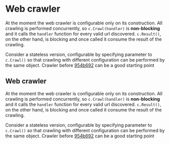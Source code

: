 # Web crawler

At the moment the web crawler is configurable only on its construction. All crawling is performed concurrently, so `c.Crawl(handler)` is **non-blocking** and it calls the `handler` function for every valid url discovered. `c.Result()`, on the other hand, is blocking and once called it consume the result of the crawling.

Consider a stateless version, configurable by specifying parameter to `c.Crawl()` so that crawling with different configuration can be performed by the same object. Crawler before [954b692](https://github.com/fedemengo/crawlit/commit/954b692e173b169b7c54547e7dc2d661ad09a1b5) can be a good starting point

## Web crawler

At the moment the web crawler is configurable only on its construction. All crawling is performed concurrently, so `c.Crawl(handler)` is **non-blocking** and it calls the `handler` function for every valid url discovered. `c.Result()`, on the other hand, is blocking and once called it consume the result of the crawling.

Consider a stateless version, configurable by specifying parameter to `c.Crawl()` so that crawling with different configuration can be performed by the same object. Crawler before [954b692](https://github.com/fedemengo/search-engine/commit/954b692e173b169b7c54547e7dc2d661ad09a1b5) can be a good starting point

